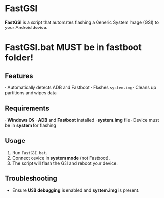 # FastGSI

**FastGSI** is a script that automates flashing a Generic System Image (GSI) to your Android device.

# FastGSI.bat **MUST** be in fastboot folder!

## Features
· Automatically detects ADB and Fastboot
· Flashes `system.img`
· Cleans up partitions and wipes data

## Requirements
· **Windows OS**
· **ADB** and **Fastboot** installed
· **system.img** file
· Device must be in **system** for flashing

## Usage
1. Run `FastGSI.bat`.
2. Connect device in **system mode** (not Fastboot).
3. The script will flash the GSI and reboot your device.

## Troubleshooting
- Ensure **USB debugging** is enabled and **system.img** is present.
